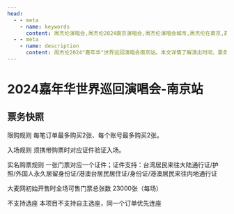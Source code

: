 ```yaml
---
head:
  - - meta
    - name: keywords
      content: 周杰伦演唱会,周杰伦2024南京演唱会,周杰伦演唱会城市,周杰伦在南京,嘉年华演唱会南京,2024南京演唱会,南京演唱会门票
  - - meta
    - name: description
      content: 周杰伦2024"嘉年华"世界巡回演唱会南京站。本文详情了解演出时间、票务信息及实名制购票规则。
---
```


# 2024嘉年华世界巡回演唱会-南京站

## 票务快照
限购规则
每笔订单最多购买2张、每个账号最多购买2张。

入场规则
须携带购票时对应证件验证入场。

实名购票规则
一张门票对应一个证件；证件支持：台湾居民来往大陆通行证/护照/外国人永久居留身份证/港澳台居民居住证/身份证/港澳居民来往内地通行证

大麦网初始开售时全场可售门票总张数
23000张（每场）

不支持选座
本项目不支持自主选座，同一个订单优先连座